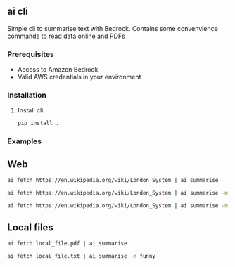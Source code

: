 ## ai cli

Simple cli to summarise text with Bedrock. Contains some convenvience commands to read data online and PDFs

### Prerequisites

- Access to Amazon Bedrock
- Valid AWS credentials in your environment

### Installation

1. Install cli

   ```bash
   pip install .
   ```

### Examples

## Web

```bash
ai fetch https://en.wikipedia.org/wiki/London_System | ai summarise
```

```bash
ai fetch https://en.wikipedia.org/wiki/London_System | ai summarise -m concise
```

```bash
ai fetch https://en.wikipedia.org/wiki/London_System | ai summarise -m joyful
```

## Local files

```bash
ai fetch local_file.pdf | ai summarise
```

```bash
ai fetch local_file.txt | ai summarise -m funny
```
